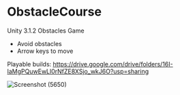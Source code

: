 # ObstacleCourse
Unity 3.1.2 Obstacles Game <br>
- Avoid obstacles
- Arrow keys to move

Playable builds: https://drive.google.com/drive/folders/16I-IaMgPQuwEwLl0rNfZE8XSjo_wkJ6O?usp=sharing


![Screenshot (5650)](https://github.com/LuisPlasencia/ObstacleCourse/assets/60783486/35b17093-02c3-4203-b7b5-bbf72fa14641)
